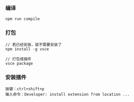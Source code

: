 

### 编译
```
npm run compile
```

### 打包
```
// 若已经安装，就不需要安装了
npm install -g vsce

// 打包成插件
vsce package
```

### 安装插件
```
按键：ctrl+shift+p
输入命令：Developer: install extension from location ...
```


